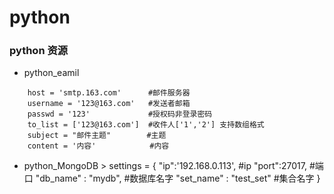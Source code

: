 # python
### python 资源 
  -  python_eamil
   >
        host = 'smtp.163.com'      #邮件服务器
        username = '123@163.com'   #发送者邮箱
        passwd = '123'             #授权码非登录密码
        to_list = ['123@163.com']  #收件人['1','2'] 支持数组格式
        subject = "邮件主题"        #主题
        content = '内容'            #内容
  -  python_MongoDB
    > 
        settings = {
            "ip":'192.168.0.113',   #ip
            "port":27017,           #端口
            "db_name" : "mydb",     #数据库名字
            "set_name" : "test_set" #集合名字
        }
